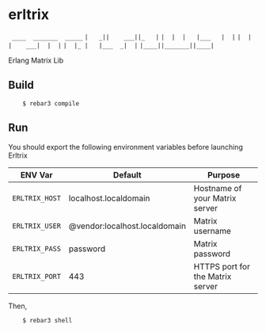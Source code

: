 erltrix
=====
` ____  _______  _____`
`|   _||    ___||_   |`
`|  |  |   |___   |  |` 
`|  |  |    ___|  |  |` 
`|  |_ |   |___  _|  |` 
`|____||_______||____|` 

Erlang Matrix Lib

Build
-----

```
    $ rebar3 compile
```

Run
-----

You should export the following environment variables before launching Erltrix

| ENV Var | Default | Purpose |
| ------- | ------- | ------- |
| `ERLTRIX_HOST` | localhost.localdomain | Hostname of your Matrix server |
| `ERLTRIX_USER` | @vendor:localhost.localdomain | Matrix username |
| `ERLTRIX_PASS` | password | Matrix password |
| `ERLTRIX_PORT` | 443 | HTTPS port for the Matrix server |

Then, 

```
    $ rebar3 shell
```
